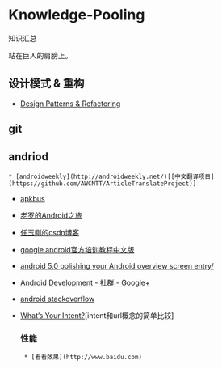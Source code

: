 # Knowledge-Pooling
知识汇总

站在巨人的肩膀上。

## 设计模式 & 重构
 * [Design Patterns & Refactoring](http://sourcemaking.com/)

## git

## andriod
	* [androidweekly](http://androidweekly.net/)[[中文翻译项目](https://github.com/AWCNTT/ArticleTranslateProject)]
 * [apkbus](http://www.apkbus.com/)
 * [老罗的Android之旅](http://blog.csdn.net/Luoshengyang/article/list/6)
 * [任玉刚的csdn博客](http://blog.csdn.net/singwhatiwanna/article/list/6)
 * [google android官方培训教程中文版](http://hukai.me/android-training-course-in-chinese/index.html)
 * [android 5.0 polishing your Android overview screen entry/](http://www.bignerdranch.com/blog/polishing-your-Android-overview-screen-entry/)
 * [Android Development - 社群 - Google+](https://plus.google.com/communities/105153134372062985968)
 * [android stackoverflow](http://stackoverflow.com/tags/android/info)
 * [What’s Your Intent?](http://ryanharter.com/blog/2014/11/26/whats-your-intent/)[intent和url概念的简单比较]

	### 性能
		* [看看效果](http://www.baidu.com)